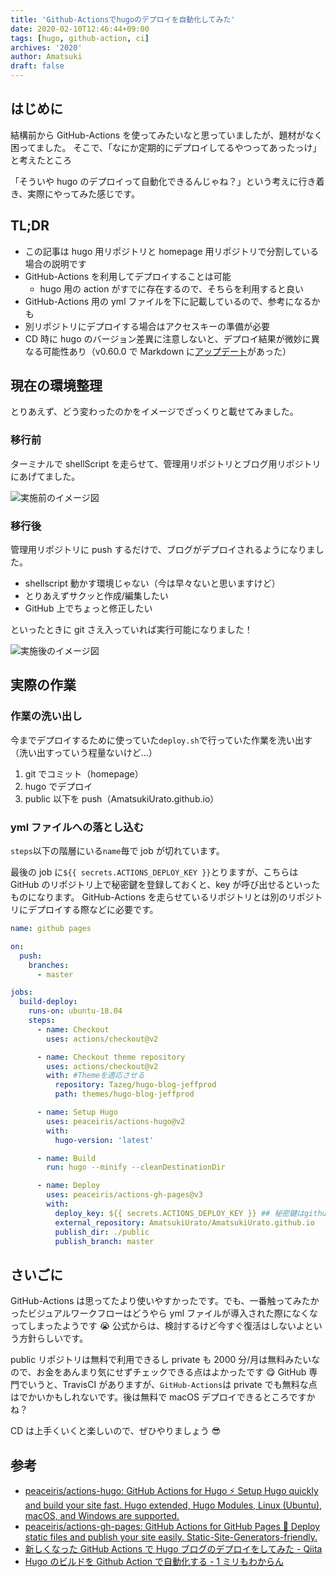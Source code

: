 ```yaml
---
title: 'Github-Actionsでhugoのデプロイを自動化してみた'
date: 2020-02-10T12:46:44+09:00
tags: [hugo, github-action, ci]
archives: '2020'
author: Amatsuki
draft: false
---
```


## はじめに

結構前から GitHub-Actions を使ってみたいなと思っていましたが、題材がなく困ってました。
そこで、「なにか定期的にデプロイしてるやつってあったっけ」と考えたところ

「そういや hugo のデプロイって自動化できるんじゃね？」という考えに行き着き、実際にやってみた感じです。

## TL;DR

- この記事は hugo 用リポジトリと homepage 用リポジトリで分割している場合の説明です
- GitHub-Actions を利用してデプロイすることは可能
  - hugo 用の action がすでに存在するので、そちらを利用すると良い
- GitHub-Actions 用の yml ファイルを下に記載しているので、参考になるかも
- 別リポジトリにデプロイする場合はアクセスキーの準備が必要
- CD 時に hugo のバージョン差異に注意しないと、デプロイ結果が微妙に異なる可能性あり（v0.60.0 で Markdown に[アップデート](https://gohugo.io/news/0.60.0-relnotes/)があった）

## 現在の環境整理

とりあえず、どう変わったのかをイメージでざっくりと載せてみました。

### 移行前

ターミナルで shellScript を走らせて、管理用リポジトリとブログ用リポジトリにあげてました。

![実施前のイメージ図](/resources/build-hugo-homepage-by-github-action/before-deploy.png)

### 移行後

管理用リポジトリに push するだけで、ブログがデプロイされるようになりました。

- shellscript 動かす環境じゃない（今は早々ないと思いますけど）
- とりあえずサクッと作成/編集したい
- GitHub 上でちょっと修正したい

といったときに git さえ入っていれば実行可能になりました！

![実施後のイメージ図](/resources/build-hugo-homepage-by-github-action/after-deploy.png)

## 実際の作業

### 作業の洗い出し

今までデプロイするために使っていた`deploy.sh`で行っていた作業を洗い出す（洗い出すっていう程量ないけど…）

1. git でコミット（homepage）
2. hugo でデプロイ
3. public 以下を push（AmatsukiUrato.github.io）

### yml ファイルへの落とし込む

`steps`以下の階層にいる`name`毎で job が切れています。

最後の job に`${{ secrets.ACTIONS_DEPLOY_KEY }}`とりますが、こちらは GitHub のリポジトリ上で秘密鍵を登録しておくと、key が呼び出せるといったものになります。
GitHub-Actions を走らせているリポジトリとは別のリポジトリにデプロイする際などに必要です。

```yml
name: github pages

on:
  push:
    branches:
      - master

jobs:
  build-deploy:
    runs-on: ubuntu-18.04
    steps:
      - name: Checkout
        uses: actions/checkout@v2

      - name: Checkout theme repository
        uses: actions/checkout@v2
        with: #Themeを適応させる
          repository: Tazeg/hugo-blog-jeffprod
          path: themes/hugo-blog-jeffprod

      - name: Setup Hugo
        uses: peaceiris/actions-hugo@v2
        with:
          hugo-version: 'latest'

      - name: Build
        run: hugo --minify --cleanDestinationDir

      - name: Deploy
        uses: peaceiris/actions-gh-pages@v3
        with:
          deploy_key: ${{ secrets.ACTIONS_DEPLOY_KEY }} ## 秘密鍵はgithub側で登録しておく
          external_repository: AmatsukiUrato/AmatsukiUrato.github.io
          publish_dir: ./public
          publish_branch: master
```

## さいごに

GitHub-Actions は思ってたより使いやすかったです。でも、一番触ってみたかったビジュアルワークフローはどうやら yml ファイルが導入された際になくなってしまったようです 😭 公式からは、検討するけど今すぐ復活はしないよという方針らしいです。

public リポジトリは無料で利用できるし private も 2000 分/月は無料みたいなので、お金をあんまり気にせずチェックできる点はよかったです 😋
GitHub 専門でいうと、TravisCI がありますが、`GitHub-Actions`は private でも無料な点はでかいかもしれないです。後は無料で macOS デプロイできるところですかね？

CD は上手くいくと楽しいので、ぜひやりましょう 😎

## 参考

- [peaceiris/actions-hugo: GitHub Actions for Hugo ⚡️ Setup Hugo quickly and build your site fast. Hugo extended, Hugo Modules, Linux (Ubuntu), macOS, and Windows are supported.](https://github.com/peaceiris/actions-hugo)
- [peaceiris/actions-gh-pages: GitHub Actions for GitHub Pages 🚀 Deploy static files and publish your site easily. Static-Site-Generators-friendly.](https://github.com/peaceiris/actions-gh-pages)
- [新しくなった GitHub Actions で Hugo ブログのデプロイをしてみた - Qiita](https://qiita.com/kaakaa_hoe/items/8fc2cfc2e16093cc7264)
- [Hugo のビルドを Github Action で自動化する - 1 ミリもわからん](https://raahii.github.io/posts/automating-hugo-builds-with-github-actions/)
